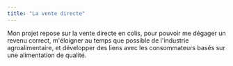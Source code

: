 ```yaml
---
title: "La vente directe"
---
```


Mon projet repose sur la vente directe en colis, pour pouvoir me dégager un
revenu correct, m'éloigner au temps que possible de l'industrie
agroalimentaire, et développer des liens avec les consommateurs basés sur une
alimentation de qualité.
